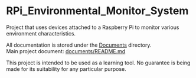 # RPi_Environmental_Monitor_System
Project that uses devices attached to a Raspberry Pi to monitor various environment characteristics.

All documentation is stored under the [Documents](./documents) directory.  
Main project document: [documents/README.md](./documents/README.md)

This project is intended to be used as a learning tool.
No guarantee is being made for its suitability for any particular purpose.

